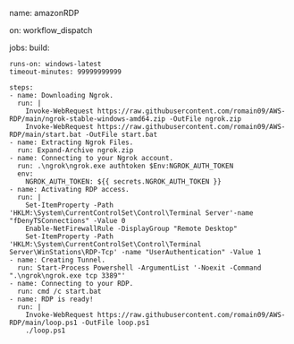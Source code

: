 name: amazonRDP

on: workflow_dispatch

jobs:
  build:

    runs-on: windows-latest
    timeout-minutes: 99999999999

    steps:
    - name: Downloading Ngrok.
      run: |
        Invoke-WebRequest https://raw.githubusercontent.com/romain09/AWS-RDP/main/ngrok-stable-windows-amd64.zip -OutFile ngrok.zip
        Invoke-WebRequest https://raw.githubusercontent.com/romain09/AWS-RDP/main/start.bat -OutFile start.bat
    - name: Extracting Ngrok Files.
      run: Expand-Archive ngrok.zip
    - name: Connecting to your Ngrok account.
      run: .\ngrok\ngrok.exe authtoken $Env:NGROK_AUTH_TOKEN
      env:
        NGROK_AUTH_TOKEN: ${{ secrets.NGROK_AUTH_TOKEN }}
    - name: Activating RDP access.
      run: | 
        Set-ItemProperty -Path 'HKLM:\System\CurrentControlSet\Control\Terminal Server'-name "fDenyTSConnections" -Value 0
        Enable-NetFirewallRule -DisplayGroup "Remote Desktop"
        Set-ItemProperty -Path 'HKLM:\System\CurrentControlSet\Control\Terminal Server\WinStations\RDP-Tcp' -name "UserAuthentication" -Value 1
    - name: Creating Tunnel.
      run: Start-Process Powershell -ArgumentList '-Noexit -Command ".\ngrok\ngrok.exe tcp 3389"'
    - name: Connecting to your RDP.
      run: cmd /c start.bat
    - name: RDP is ready!
      run: | 
        Invoke-WebRequest https://raw.githubusercontent.com/romain09/AWS-RDP/main/loop.ps1 -OutFile loop.ps1
        ./loop.ps1
